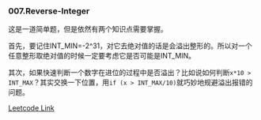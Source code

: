 ### 007.Reverse-Integer

这是一道简单题，但是依然有两个知识点需要掌握。

首先，要记住INT_MIN=-2^31，对它去绝对值的话是会溢出整形的。所以对一个任意整形取绝对值的时候一定要考虑它是否可能是INT_MIN。

其次，如果快速判断一个数字在进位的过程中是否溢出？比如说如何判断```x*10 > INT_MAX```？其实交换一下位置，用```if (x > INT_MAX/10)```就巧妙地规避溢出报错的问题。


[Leetcode Link](https://leetcode.com/problems/reverse-integer)